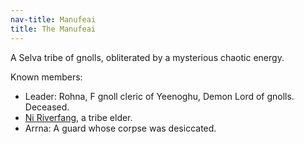 ```yaml
---
nav-title: Manufeai
title: The Manufeai
---
```


A Selva tribe of gnolls, obliterated by a mysterious chaotic energy.

Known members:
* Leader: Rohna, F gnoll cleric of Yeenoghu, Demon Lord of gnolls. Deceased.
* [Ni Riverfang](../dossiers/ni-riverfang), a tribe elder.
* Arrna: A guard whose corpse was desiccated.
